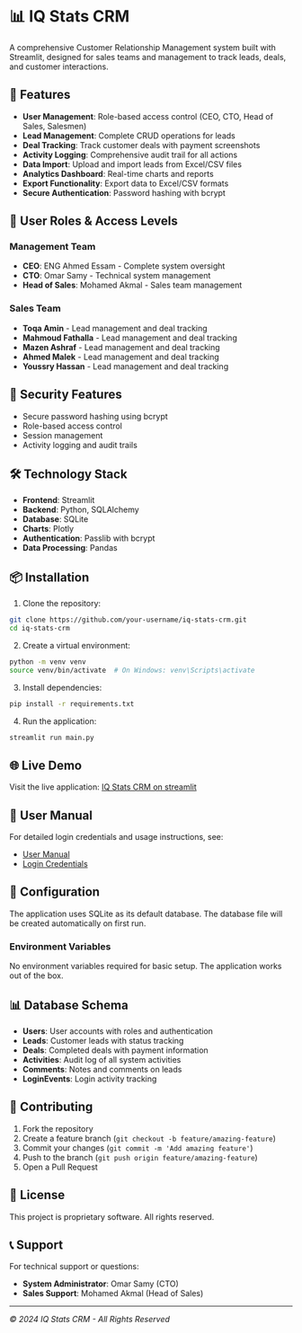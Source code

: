 # 📊 IQ Stats CRM

A comprehensive Customer Relationship Management system built with Streamlit, designed for sales teams and management to track leads, deals, and customer interactions.

## 🚀 Features

- **User Management**: Role-based access control (CEO, CTO, Head of Sales, Salesmen)
- **Lead Management**: Complete CRUD operations for leads
- **Deal Tracking**: Track customer deals with payment screenshots
- **Activity Logging**: Comprehensive audit trail for all actions
- **Data Import**: Upload and import leads from Excel/CSV files
- **Analytics Dashboard**: Real-time charts and reports
- **Export Functionality**: Export data to Excel/CSV formats
- **Secure Authentication**: Password hashing with bcrypt

## 👥 User Roles & Access Levels

### Management Team
- **CEO**: ENG Ahmed Essam - Complete system oversight
- **CTO**: Omar Samy - Technical system management
- **Head of Sales**: Mohamed Akmal - Sales team management

### Sales Team
- **Toqa Amin** - Lead management and deal tracking
- **Mahmoud Fathalla** - Lead management and deal tracking
- **Mazen Ashraf** - Lead management and deal tracking
- **Ahmed Malek** - Lead management and deal tracking
- **Youssry Hassan** - Lead management and deal tracking

## 🔐 Security Features

- Secure password hashing using bcrypt
- Role-based access control
- Session management
- Activity logging and audit trails

## 🛠️ Technology Stack

- **Frontend**: Streamlit
- **Backend**: Python, SQLAlchemy
- **Database**: SQLite
- **Charts**: Plotly
- **Authentication**: Passlib with bcrypt
- **Data Processing**: Pandas

## 📦 Installation

1. Clone the repository:
```bash
git clone https://github.com/your-username/iq-stats-crm.git
cd iq-stats-crm
```

2. Create a virtual environment:
```bash
python -m venv venv
source venv/bin/activate  # On Windows: venv\Scripts\activate
```

3. Install dependencies:
```bash
pip install -r requirements.txt
```

4. Run the application:
```bash
streamlit run main.py
```

## 🌐 Live Demo

Visit the live application: [IQ Stats CRM on streamlit]([https://iq-stats-crm.streamlit.app/])

## 📖 User Manual

For detailed login credentials and usage instructions, see:
- [User Manual](USER_MANUAL.md)
- [Login Credentials](LOGIN_CREDENTIALS.txt)

## 🔧 Configuration

The application uses SQLite as its default database. The database file will be created automatically on first run.

### Environment Variables

No environment variables required for basic setup. The application works out of the box.

## 📊 Database Schema

- **Users**: User accounts with roles and authentication
- **Leads**: Customer leads with status tracking
- **Deals**: Completed deals with payment information
- **Activities**: Audit log of all system activities
- **Comments**: Notes and comments on leads
- **LoginEvents**: Login activity tracking

## 🤝 Contributing

1. Fork the repository
2. Create a feature branch (`git checkout -b feature/amazing-feature`)
3. Commit your changes (`git commit -m 'Add amazing feature'`)
4. Push to the branch (`git push origin feature/amazing-feature`)
5. Open a Pull Request

## 📄 License

This project is proprietary software. All rights reserved.

## 📞 Support

For technical support or questions:
- **System Administrator**: Omar Samy (CTO)
- **Sales Support**: Mohamed Akmal (Head of Sales)

---

*© 2024 IQ Stats CRM - All Rights Reserved*
